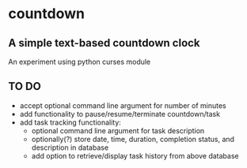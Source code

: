 # countdown #

## A simple text-based countdown clock ##

An experiment using python curses module

## TO DO ##

* accept optional command line argument for number of minutes
* add functionality to pause/resume/terminate countdown/task
* add task tracking functionality:
    * optional command line argument for task description
    * optionally(?) store date, time, duration, completion status, and description in database
    * add option to retrieve/display task history from above database
